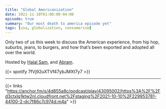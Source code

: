 ```yaml
---
title: "Global Americanization"
date: 2021-11-10T01:00:00-04:00
episode: true
summary: "Our most death to america episode yet"
tags: [usa, globalization, consumerism]
---
```


Only two of us this week to discuss the American experience, from hip hop, suburbs, jeans, to burgers, and how that’s been exported and adopted all over the world.

Hosted by [Halal Sam](https://twitter.com/halaljew), and [Abram](https://twitter.com/abnormcore).

{{< spotify 7fVj92uXTVf47ybJMXt7y7 >}}

---

{{< links "https://anchor.fm/s/4d855a8c/podcast/play/43095002/https%3A%2F%2Fd3ctxlq1ktw2nl.cloudfront.net%2Fstaging%2F2021-10-10%2F229953781-44100-2-dc7f86c7c974d.m4a" >}}
